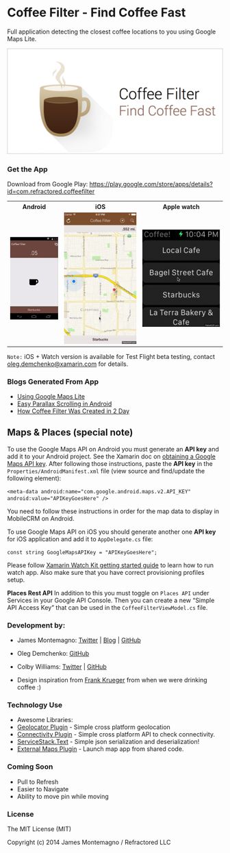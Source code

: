 Coffee Filter - Find Coffee Fast
=========================

Full application detecting the closest coffee locations to you using Google Maps Lite.

![art](art/promo.png)


### Get the App

Download from Google Play:
https://play.google.com/store/apps/details?id=com.refractored.coffeefilter

<table>
<tr>
<th>Android</th>
<th>iOS</th>
<th>Apple watch</th>
</tr>
<tr>
<td><img src="art/coffeefilterdemo.gif"/></td>
<td><img src="art/coffeefilteriosdemo.gif"/></td>
<td><img src="art/coffeefilterwatchdemo.gif"/></td>
</tr>
<tr>
</table>

`Note:` iOS + Watch version is available for Test Flight beta testing, contact oleg.demchenko@xamarin.com for details.

### Blogs Generated From App
* [Using Google Maps Lite](http://blog.xamarin.com/android-tips-faster-maps-with-google-maps-lite/)
* [Easy Parallax Scrolling in Android](http://motzcod.es/post/113970191382/android-parallax-made-easy)
* [How Coffee Filter Was Created in 2 Day](http://motzcod.es/post/112797487377/coffee-filter-a-c-powered-android-app-in-2-days)

Maps & Places (special note)
----

To use the Google Maps API on Android you must generate an **API key** and add it to your Android project. See the Xamarin doc on [obtaining a Google Maps API key](http://developer.xamarin.com/guides/android/platform_features/maps_and_location/maps/obtaining_a_google_maps_api_key/). After following those instructions, paste the **API key** in the `Properties/AndroidManifest.xml` file (view source and find/update the following element):

    <meta-data android:name="com.google.android.maps.v2.API_KEY" android:value="APIKeyGoesHere" />

You need to follow these instructions in order for the map data to display in MobileCRM on Android.

To use Google Maps API on iOS you should generate another one **API key** for iOS application and add it to `AppDelegate.cs` file:
```
const string GoogleMapsAPIKey = "APIKeyGoesHere";
```

Please follow [Xamarin Watch Kit getting started guide](http://developer.xamarin.com/guides/ios/watch/getting-started/) to learn how to run watch app. Also make sure that you have correct provisioning profiles setup.

**Places Rest API**
In addition to this you must toggle on `Places API` under Services in your Google API Console. Then you can create a new “Simple API Access Key” that can be used in the `CoffeeFilterViewModel.cs` file.



### Development by:
- James Montemagno: [Twitter](http://www.twitter.com/jamesmontemagno) | [Blog](http://motzcod.es) | [GitHub](http://www.github.com/jamesmontemagno)

- Oleg Demchenko: [GitHub](http://www.github.com/olegoid)

- Colby Williams: [Twitter](http://twitter.com/colbylwilliams) | [GitHub](http://github.com/colbylwilliams)

- Design inspiration from [Frank Krueger](https://twitter.com/praeclarum) from when we were drinking coffee :)


### Technology Use
* Awesome Libraries:
* [Geolocator Plugin](https://components.xamarin.com/view/GeolocatorPlugin) - Simple cross platform geolocation
* [Connectivity Plugin](https://components.xamarin.com/view/ConnectivityPlugin) - Simple cross platform API to check connectivity.
* [ServiceStack.Text](https://components.xamarin.com/view/servicestacktext) - Simple json serialization and deserialization!
* [External Maps Plugin](https://components.xamarin.com/view/ExternalMapsPlugin) - Launch map app from shared code.

### Coming Soon
* Pull to Refresh
* Easier to Navigate
* Ability to move pin while moving

### License
The MIT License (MIT)

Copyright (c) 2014 James Montemagno / Refractored LLC